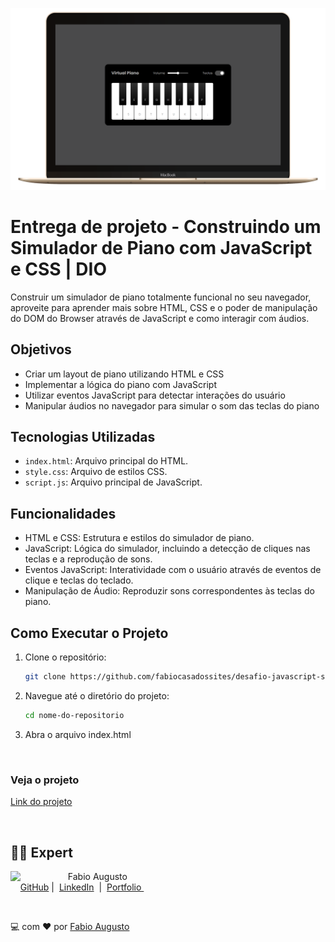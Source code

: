 ![Imagem do projeto](./src/img/projeto.png)

# Entrega de projeto - Construindo um Simulador de Piano com JavaScript e CSS | DIO

Construir um simulador de piano totalmente funcional no seu navegador, aproveite para aprender mais sobre HTML, CSS e o poder de manipulação do DOM do Browser através de JavaScript e como interagir com áudios.

## Objetivos

- Criar um layout de piano utilizando HTML e CSS
- Implementar a lógica do piano com JavaScript
- Utilizar eventos JavaScript para detectar interações do usuário
- Manipular áudios no navegador para simular o som das teclas do piano

## Tecnologias Utilizadas

- `index.html`: Arquivo principal do HTML.
- `style.css`: Arquivo de estilos CSS.
- `script.js`: Arquivo principal de JavaScript.

## Funcionalidades

- HTML e CSS: Estrutura e estilos do simulador de piano.
- JavaScript: Lógica do simulador, incluindo a detecção de cliques nas teclas e a reprodução de sons.
- Eventos JavaScript: Interatividade com o usuário através de eventos de clique e teclas do teclado.
- Manipulação de Áudio: Reproduzir sons correspondentes às teclas do piano.

## Como Executar o Projeto

1. Clone o repositório:

   ```bash
   git clone https://github.com/fabiocasadossites/desafio-javascript-simuladorPiano-dio.git
   ```

2. Navegue até o diretório do projeto:

   ```bash
   cd nome-do-repositorio
   ```

3. Abra o arquivo index.html

<br>

### Veja o projeto

[Link do projeto](https://fabiocasadossites.github.io/desafio-javascript-simuladorPiano-dio/)


<br>

## 👨‍💻 Expert

<p>
    <img 
      align=left 
      margin=10 
      width=80 
      src="https://avatars.githubusercontent.com/u/44373172"
    />
    <p>&nbsp&nbsp&nbspFabio Augusto<br>
    &nbsp&nbsp&nbsp
    <a href="https://github.com/fabiocasadossites">
    GitHub</a>&nbsp;|&nbsp;
    <a href="https://www.linkedin.com/in/fabioasa/">LinkedIn</a>
&nbsp;|&nbsp;
    <a href="https://www.fabioaugusto.dev/">
    Portfolio </a>
&nbsp;&nbsp;</p>
</p>
<br/>
<p>

💻 com ❤️ por [Fabio Augusto](https://github.com/fabiocasadossites)
